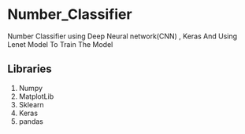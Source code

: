 # Number_Classifier
Number Classifier using  Deep Neural network(CNN)  , Keras  And Using Lenet Model To Train The Model

## Libraries
1. Numpy
2. MatplotLib
3. Sklearn
4. Keras
5. pandas
